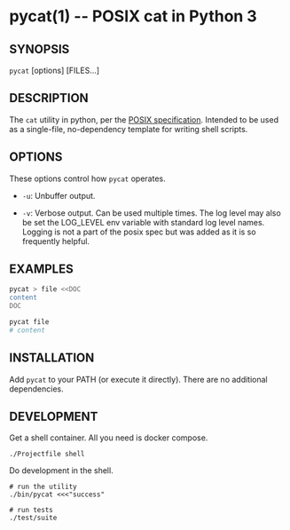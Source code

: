 pycat(1) -- POSIX cat in Python 3
================================================================

## SYNOPSIS

`pycat` [options] [FILES...]

## DESCRIPTION

The `cat` utility in python, per the [POSIX specification](http://pubs.opengroup.org/onlinepubs/000095399/utilities/cat.html). Intended to be used as a single-file, no-dependency template for writing shell scripts.

## OPTIONS

These options control how `pycat` operates.

* `-u`:
  Unbuffer output.

* `-v`:
  Verbose output. Can be used multiple times. The log level may also be set the LOG_LEVEL env variable with standard log level names. Logging is not a part of the posix spec but was added as it is so frequently helpful.

## EXAMPLES

```bash
pycat > file <<DOC
content
DOC

pycat file
# content
```

## INSTALLATION

Add `pycat` to your PATH (or execute it directly). There are no additional dependencies.

## DEVELOPMENT

Get a shell container. All you need is docker compose.

```shell
./Projectfile shell
```

Do development in the shell.

```shell
# run the utility
./bin/pycat <<<"success"

# run tests
./test/suite
```
